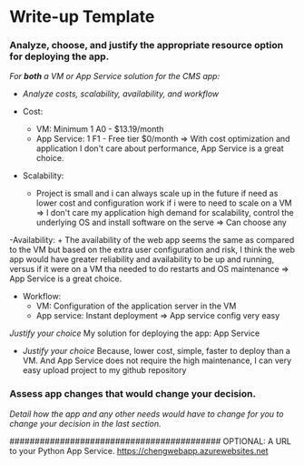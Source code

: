# Write-up Template

### Analyze, choose, and justify the appropriate resource option for deploying the app.

_For **both** a VM or App Service solution for the CMS app:_

- _Analyze costs, scalability, availability, and workflow_
- Cost: 
    + VM: Minimum 1 A0 - $13.19/month    
    + App Service: 1 F1 - Free tier $0/month
=> With cost optimization and application I don't care about performance, App Service is a great choice.

- Scalability:
    + Project is small and i can always scale up in the future if need as lower cost and configuration work if i were to need to scale on a VM
=> I don't care my application high demand for scalability, control the underlying OS and install software on the serve 
=> Can choose any

-Availability: 
    + The availability of the web app seems the same as compared to the VM but based on the extra user configuration and risk, I think the web app would have greater
    reliability and availability to be up and running, versus if it were on a VM tha needed to do restarts and OS maintenance
=>  App Service is a great choice.

- Workflow:
    + VM: Configuration of the application server in the VM
    + App service: Instant deployment
=> App service config very easy

_Justify your choice_
My solution for deploying the app: App Service
- _Justify your choice_
Because, lower cost, simple, faster to deploy than a VM. And App Service does not require the high maintenance, 
I can very easy upload project to my github repository
### Assess app changes that would change your decision.

_Detail how the app and any other needs would have to change for you to change your decision in the last section._

########################################## OPTIONAL: A URL to your Python App Service.
https://chengwebapp.azurewebsites.net